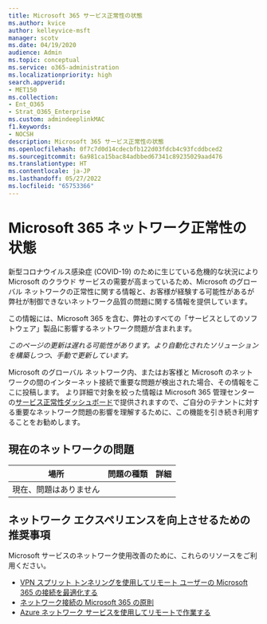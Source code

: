 ```yaml
---
title: Microsoft 365 サービス正常性の状態
ms.author: kvice
author: kelleyvice-msft
manager: scotv
ms.date: 04/19/2020
audience: Admin
ms.topic: conceptual
ms.service: o365-administration
ms.localizationpriority: high
search.appverid:
- MET150
ms.collection:
- Ent_O365
- Strat_O365_Enterprise
ms.custom: admindeeplinkMAC
f1.keywords:
- NOCSH
description: Microsoft 365 サービス正常性の状態
ms.openlocfilehash: 0f7c7d0d14cdecbfb122d03fdcb4c93fcddbced2
ms.sourcegitcommit: 6a981ca15bac84adbbed67341c89235029aad476
ms.translationtype: HT
ms.contentlocale: ja-JP
ms.lasthandoff: 05/27/2022
ms.locfileid: "65753366"
---
```

# <a name="microsoft-365-network-health-status"></a>Microsoft 365 ネットワーク正常性の状態

新型コロナウイルス感染症 (COVID-19) のために生じている危機的な状況により Microsoft のクラウド サービスの需要が高まっているため、Microsoft のグローバル ネットワークの正常性に関する情報と、お客様が経験する可能性があるが弊社が制御できないネットワーク品質の問題に関する情報を提供しています。

この情報には、Microsoft 365 を含む、弊社のすべての「サービスとしてのソフトウェア」製品に影響するネットワーク問題が含まれます。

_このページの更新は遅れる可能性があります。より自動化されたソリューションを構築しつつ、手動で更新しています。_

Microsoft のグローバル ネットワーク内、またはお客様と Microsoft のネットワークの間のインターネット接続で重要な問題が検出された場合、その情報をここに投稿します。 より詳細で対象を絞った情報は Microsoft 365 管理センターの<a href="https://go.microsoft.com/fwlink/p/?linkid=842900" target="_blank">サービス正常性ダッシュボード</a>で提供されますので、ご自分のテナントに対する重要なネットワーク問題の影響を理解するために、この機能を引き続き利用することをお勧めします。

## <a name="current-network-issues"></a>現在のネットワークの問題

| 場所 | 問題の種類 | 詳細 |
| --- | --- | --- |
| 現在、問題はありません | | |

## <a name="recommendations-to-improve-network-experience"></a>ネットワーク エクスペリエンスを向上させるための推奨事項

Microsoft サービスのネットワーク使用改善のために、これらのリソースをご利用ください。

- [VPN スプリット トンネリングを使用してリモート ユーザーの Microsoft 365 の接続を最適化する](microsoft-365-vpn-split-tunnel.md)
- [ネットワーク接続の Microsoft 365 の原則](./microsoft-365-network-connectivity-principles.md)
- [Azure ネットワーク サービスを使用してリモートで作業する](/azure/networking/working-remotely-support)
